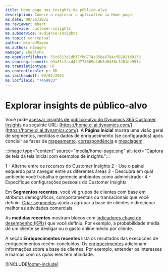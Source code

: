 ```yaml
---
title: Home page nos insights de público-alvo
description: Comece a explorar o aplicativo na Home page.
ms.date: 08/26/2021
ms.reviewer: mhart
ms.service: customer-insights
ms.subservice: audience-insights
ms.topic: conceptual
author: NimrodMagen
ms.author: nimagen
manager: shellyha
ms.openlocfilehash: 55c0313d1dbf7fb6774c058a6784cf02821d9133
ms.sourcegitcommit: b9a81c2acd42d774669d2db3d0430c7d81de991c
ms.translationtype: HT
ms.contentlocale: pt-BR
ms.lasthandoff: 09/02/2021
ms.locfileid: "7469933"
---
```

# <a name="explore-audience-insights"></a>Explorar insights de público-alvo

Você pode [acessar insights de público-alvo do Dynamics 365 Customer Insights](https://home.ci.ai.dynamics.com/) na seguinte URL: [https://home.ci.ai.dynamics.com/](https://home.ci.ai.dynamics.com/).
A **Página Inicial** mostra uma visão geral de segmentos, medidas e dados de enriquecimento (se configurados) após concluir as fases de [mapeamento](map-entities.md), [correspondência](match-entities.md) e [mesclagem](merge-entities.md).

:::image type="content" source="media/home-page.png" alt-text="Captura de tela da tela inicial com exemplos de insights.":::

1 - Alterne entre os recursos do Customer Insights 2 - Use o painel esquerdo para navegar entre as diferentes áreas 3 - Descubra em qual ambiente você trabalha e gerencie ambientes como administrador 4 - Especifique configurações pessoais do Customer Insights

Em **Segmentos recentes**, você vê grupos de clientes com base em atributos demográficos, comportamentais ou transacionais que você definiu. [Criar segmentos](segments.md) ajuda a agrupar a base de clientes e direcionar melhor as atividades comerciais.

As **medidas recentes** mostram blocos com [indicadores chave de desempenho (KPIs)](measures.md) que você definiu. Por exemplo, a probabilidade média de um cliente se desligar ou o gasto online médio por cliente.

A seção **Enriquecimentos recentes** lista os resultados das execuções de enriquecimentos recém-concluídos. Os [enriquecimentos](enrichment-hub.md) adicionam informações sobre a base de clientes. Por exemplo, entender os interesses e marcas com os quais eles têm afinidade.

[!INCLUDE[footer-include](../includes/footer-banner.md)]
